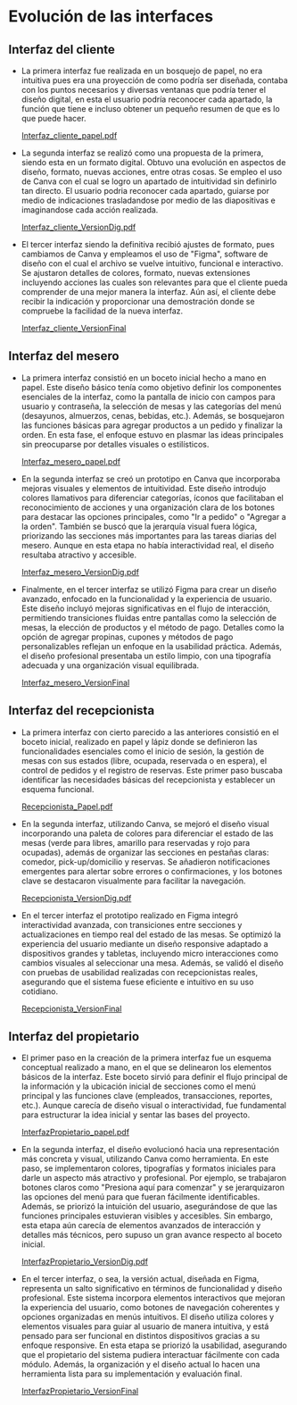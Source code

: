 # Evolución de las interfaces

##  Interfaz del cliente
- La primera interfaz fue realizada en un bosquejo de papel, no era intuitiva pues era una proyección de como podría ser diseñada, contaba con los puntos necesarios y diversas ventanas que podría tener el diseño digital, en esta el usuario podría reconocer cada apartado, la función que tiene e incluso obtener un pequeño resumen de que es lo que puede hacer.

    [Interfaz_cliente_papel.pdf](https://github.com/user-attachments/files/17597019/Interfaz_cliente_papel.pdf)

- La segunda interfaz se realizó como una propuesta de la primera, siendo esta en un formato digital. Obtuvo una evolución en aspectos de diseño, formato, nuevas acciones, entre otras cosas. Se empleo el uso de Canva con el cual se logro un apartado de intuitividad sin definirlo tan directo. El usuario podria reconocer cada apartado, guiarse por medio de indicaciones trasladandose por medio de las diapositivas e imaginandose cada acción realizada.

    [Interfaz_cliente_VersionDig.pdf](https://github.com/ValeriaCouoh/GastroSoft/blob/main/GastroSoft/SEGUNDA%20ENTREGA/3.%20DISE%C3%91O/DISE%C3%91O%20DIGITAL/InterfazCliente.pdf)

- El tercer interfaz siendo la definitiva recibió ajustes de formato, pues cambiamos de Canva y empleamos el uso de "Figma", software de diseño con el cual el archivo se vuelve intuitivo, funcional e interactivo. Se ajustaron detalles de colores, formato, nuevas extensiones incluyendo acciones las cuales son relevantes para que el cliente pueda comprender de una mejor manera la interfaz. Aún así, el cliente debe recibir la indicación y proporcionar una demostración donde se compruebe la facilidad de la nueva interfaz.

    [Interfaz_cliente_VersionFinal](https://www.figma.com/proto/uR4sfgn1d5KxjXOZ2FwhJz/Untitled?node-id=2-4&t=7vFexjjW5UMVmbbK-1&starting-point-node-id=2%3A4)

##  Interfaz del mesero
- La primera interfaz consistió en un boceto inicial hecho a mano en papel. Este diseño básico tenía como objetivo definir los componentes esenciales de la interfaz, como la pantalla de inicio con campos para usuario y contraseña, la selección de mesas y las categorías del menú (desayunos, almuerzos, cenas, bebidas, etc.). Además, se bosquejaron las funciones básicas para agregar productos a un pedido y finalizar la orden. En esta fase, el enfoque estuvo en plasmar las ideas principales sin preocuparse por detalles visuales o estilísticos.

    [Interfaz_mesero_papel.pdf](https://github.com/user-attachments/files/17597049/Interfaz_mesero_papel.pdf)

- En la segunda interfaz se creó un prototipo en Canva que incorporaba mejoras visuales y elementos de intuitividad. Este diseño introdujo colores llamativos para diferenciar categorías, íconos que facilitaban el reconocimiento de acciones y una organización clara de los botones para destacar las opciones principales, como "Ir a pedido" o "Agregar a la orden". También se buscó que la jerarquía visual fuera lógica, priorizando las secciones más importantes para las tareas diarias del mesero. Aunque en esta etapa no había interactividad real, el diseño resultaba atractivo y accesible.

    [Interfaz_mesero_VersionDig.pdf](https://github.com/ValeriaCouoh/GastroSoft/blob/main/GastroSoft/SEGUNDA%20ENTREGA/3.%20DISE%C3%91O/DISE%C3%91O%20DIGITAL/InterfazMesero.pdf)

- Finalmente, en el tercer interfaz se utilizó Figma para crear un diseño avanzado, enfocado en la funcionalidad y la experiencia de usuario. Este diseño incluyó mejoras significativas en el flujo de interacción, permitiendo transiciones fluidas entre pantallas como la selección de mesas, la elección de productos y el método de pago. Detalles como la opción de agregar propinas, cupones y métodos de pago personalizables reflejan un enfoque en la usabilidad práctica. Además, el diseño profesional presentaba un estilo limpio, con una tipografía adecuada y una organización visual equilibrada.

    [Interfaz_mesero_VersionFinal](https://www.figma.com/proto/uggWDeWWCAuPnyslCzQAWd/Interfaz_Mesero?node-id=1-59&node-type=canvas&t=U6aM0UkBckmPk0D7-0&scaling=scale-down&content-scaling=fixed&page-id=0%3A1&starting-point-node-id=1%3A59)

##  Interfaz del recepcionista
- La primera interfaz con cierto parecido a las anteriores consistió en el boceto inicial, realizado en papel y lápiz donde se definieron las funcionalidades esenciales como el inicio de sesión, la gestión de mesas con sus estados (libre, ocupada, reservada o en espera), el control de pedidos y el registro de reservas. Este primer paso buscaba identificar las necesidades básicas del recepcionista y establecer un esquema funcional.

    [Recepcionista_Papel.pdf](https://github.com/user-attachments/files/17602497/Recepcionista_Papel.pdf)

- En la segunda interfaz, utilizando Canva, se mejoró el diseño visual incorporando una paleta de colores para diferenciar el estado de las mesas (verde para libres, amarillo para reservadas y rojo para ocupadas), además de organizar las secciones en pestañas claras: comedor, pick-up/domicilio y reservas. Se añadieron notificaciones emergentes para alertar sobre errores o confirmaciones, y los botones clave se destacaron visualmente para facilitar la navegación.

    [Recepcionista_VersionDig.pdf](https://github.com/ValeriaCouoh/GastroSoft/blob/main/GastroSoft/SEGUNDA%20ENTREGA/3.%20DISE%C3%91O/DISE%C3%91O%20DIGITAL/InterfazMesero.pdf)

- En el tercer interfaz el prototipo realizado en Figma integró interactividad avanzada, con transiciones entre secciones y actualizaciones en tiempo real del estado de las mesas. Se optimizó la experiencia del usuario mediante un diseño responsive adaptado a dispositivos grandes y tabletas, incluyendo micro interacciones como cambios visuales al seleccionar una mesa. Además, se validó el diseño con pruebas de usabilidad realizadas con recepcionistas reales, asegurando que el sistema fuese eficiente e intuitivo en su uso cotidiano.

    [Recepcionista_VersionFinal](https://www.figma.com/proto/KFOkRCe3Ol2Q9VdnfKKMSL/Interfaz_Recepcionista?node-id=4-2&t=KnTPmmdqtia6kGz6-1)

##  Interfaz del propietario
- El primer paso en la creación de la primera interfaz fue un esquema conceptual realizado a mano, en el que se delinearon los elementos básicos de la interfaz. Este boceto sirvió para definir el flujo principal de la información y la ubicación inicial de secciones como el menú principal y las funciones clave (empleados, transacciones, reportes, etc.). Aunque carecía de diseño visual o interactividad, fue fundamental para estructurar la idea inicial y sentar las bases del proyecto.

    [InterfazPropietario_papel.pdf](https://github.com/user-attachments/files/17602535/InterfazPropietario_papel.pdf)

- En la segunda interfaz, el diseño evolucionó hacia una representación más concreta y visual, utilizando Canva como herramienta. En este paso, se implementaron colores, tipografías y formatos iniciales para darle un aspecto más atractivo y profesional. Por ejemplo, se trabajaron botones claros como "Presiona aquí para comenzar" y se jerarquizaron las opciones del menú para que fueran fácilmente identificables. Además, se priorizó la intuición del usuario, asegurándose de que las funciones principales estuvieran visibles y accesibles. Sin embargo, esta etapa aún carecía de elementos avanzados de interacción y detalles más técnicos, pero supuso un gran avance respecto al boceto inicial.

    [InterfazPropietario_VersionDig.pdf](https://github.com/ValeriaCouoh/GastroSoft/blob/main/GastroSoft/SEGUNDA%20ENTREGA/3.%20DISE%C3%91O/DISE%C3%91O%20DIGITAL/InterfazRecepcionista.pdf)

- En el tercer interfaz, o sea, la versión actual, diseñada en Figma, representa un salto significativo en términos de funcionalidad y diseño profesional. Este sistema incorpora elementos interactivos que mejoran la experiencia del usuario, como botones de navegación coherentes y opciones organizadas en menús intuitivos. El diseño utiliza colores y elementos visuales para guiar al usuario de manera intuitiva, y está pensado para ser funcional en distintos dispositivos gracias a su enfoque responsive. En esta etapa se priorizó la usabilidad, asegurando que el propietario del sistema pudiera interactuar fácilmente con cada módulo. Además, la organización y el diseño actual lo hacen una herramienta lista para su implementación y evaluación final.


    [InterfazPropietario_VersionFinal](https://www.figma.com/proto/GUtgJbgEogYZhliFn3of9T/Untitled?node-id=0-1&node-type=canvas&t=14LwKyfKpZKCm4W1-0&scaling=contain&content-scaling=fixed&page-id=0%3A1)
